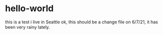 # hello-world
this is a test
i live in Seattle
ok, this should be a change file on 6/7/21,  it has been very rainy lately.
